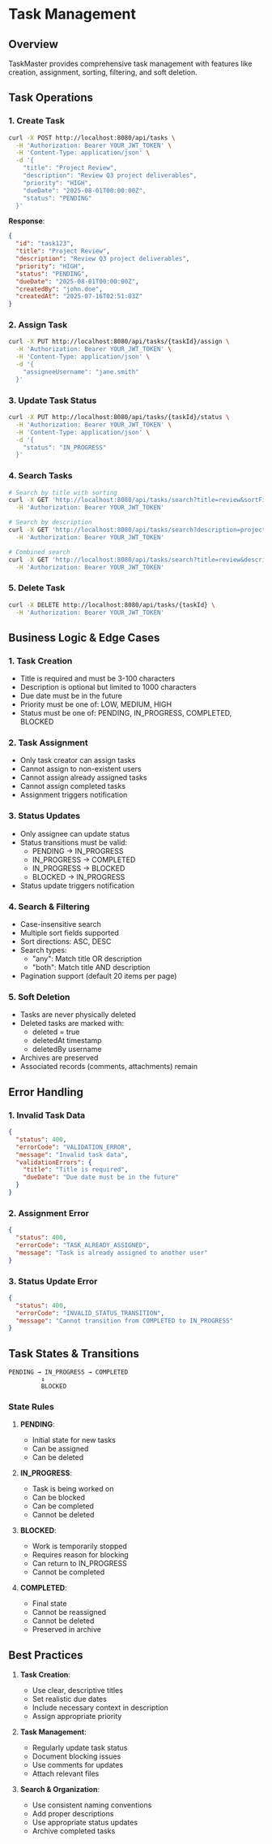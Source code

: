 # Task Management

## Overview
TaskMaster provides comprehensive task management with features like creation, assignment, sorting, filtering, and soft deletion.

## Task Operations

### 1. Create Task
```bash
curl -X POST http://localhost:8080/api/tasks \
  -H 'Authorization: Bearer YOUR_JWT_TOKEN' \
  -H 'Content-Type: application/json' \
  -d '{
    "title": "Project Review",
    "description": "Review Q3 project deliverables",
    "priority": "HIGH",
    "dueDate": "2025-08-01T00:00:00Z",
    "status": "PENDING"
  }'
```

**Response**:
```json
{
  "id": "task123",
  "title": "Project Review",
  "description": "Review Q3 project deliverables",
  "priority": "HIGH",
  "status": "PENDING",
  "dueDate": "2025-08-01T00:00:00Z",
  "createdBy": "john.doe",
  "createdAt": "2025-07-16T02:51:03Z"
}
```

### 2. Assign Task
```bash
curl -X PUT http://localhost:8080/api/tasks/{taskId}/assign \
  -H 'Authorization: Bearer YOUR_JWT_TOKEN' \
  -H 'Content-Type: application/json' \
  -d '{
    "assigneeUsername": "jane.smith"
  }'
```

### 3. Update Task Status
```bash
curl -X PUT http://localhost:8080/api/tasks/{taskId}/status \
  -H 'Authorization: Bearer YOUR_JWT_TOKEN' \
  -H 'Content-Type: application/json' \
  -d '{
    "status": "IN_PROGRESS"
  }'
```

### 4. Search Tasks
```bash
# Search by title with sorting
curl -X GET 'http://localhost:8080/api/tasks/search?title=review&sortField=dueDate&sortDir=ASC' \
  -H 'Authorization: Bearer YOUR_JWT_TOKEN'

# Search by description
curl -X GET 'http://localhost:8080/api/tasks/search?description=project&sortField=priority' \
  -H 'Authorization: Bearer YOUR_JWT_TOKEN'

# Combined search
curl -X GET 'http://localhost:8080/api/tasks/search?title=review&description=project&searchType=both' \
  -H 'Authorization: Bearer YOUR_JWT_TOKEN'
```

### 5. Delete Task
```bash
curl -X DELETE http://localhost:8080/api/tasks/{taskId} \
  -H 'Authorization: Bearer YOUR_JWT_TOKEN'
```

## Business Logic & Edge Cases

### 1. Task Creation
- Title is required and must be 3-100 characters
- Description is optional but limited to 1000 characters
- Due date must be in the future
- Priority must be one of: LOW, MEDIUM, HIGH
- Status must be one of: PENDING, IN_PROGRESS, COMPLETED, BLOCKED

### 2. Task Assignment
- Only task creator can assign tasks
- Cannot assign to non-existent users
- Cannot assign already assigned tasks
- Cannot assign completed tasks
- Assignment triggers notification

### 3. Status Updates
- Only assignee can update status
- Status transitions must be valid:
  - PENDING → IN_PROGRESS
  - IN_PROGRESS → COMPLETED
  - IN_PROGRESS → BLOCKED
  - BLOCKED → IN_PROGRESS
- Status update triggers notification

### 4. Search & Filtering
- Case-insensitive search
- Multiple sort fields supported
- Sort directions: ASC, DESC
- Search types:
  - "any": Match title OR description
  - "both": Match title AND description
- Pagination support (default 20 items per page)

### 5. Soft Deletion
- Tasks are never physically deleted
- Deleted tasks are marked with:
  - deleted = true
  - deletedAt timestamp
  - deletedBy username
- Archives are preserved
- Associated records (comments, attachments) remain

## Error Handling

### 1. Invalid Task Data
```json
{
  "status": 400,
  "errorCode": "VALIDATION_ERROR",
  "message": "Invalid task data",
  "validationErrors": {
    "title": "Title is required",
    "dueDate": "Due date must be in the future"
  }
}
```

### 2. Assignment Error
```json
{
  "status": 400,
  "errorCode": "TASK_ALREADY_ASSIGNED",
  "message": "Task is already assigned to another user"
}
```

### 3. Status Update Error
```json
{
  "status": 400,
  "errorCode": "INVALID_STATUS_TRANSITION",
  "message": "Cannot transition from COMPLETED to IN_PROGRESS"
}
```

## Task States & Transitions

```
PENDING → IN_PROGRESS → COMPLETED
         ↕
         BLOCKED
```

### State Rules
1. **PENDING**:
   - Initial state for new tasks
   - Can be assigned
   - Can be deleted

2. **IN_PROGRESS**:
   - Task is being worked on
   - Can be blocked
   - Can be completed
   - Cannot be deleted

3. **BLOCKED**:
   - Work is temporarily stopped
   - Requires reason for blocking
   - Can return to IN_PROGRESS
   - Cannot be completed

4. **COMPLETED**:
   - Final state
   - Cannot be reassigned
   - Cannot be deleted
   - Preserved in archive

## Best Practices

1. **Task Creation**:
   - Use clear, descriptive titles
   - Set realistic due dates
   - Include necessary context in description
   - Assign appropriate priority

2. **Task Management**:
   - Regularly update task status
   - Document blocking issues
   - Use comments for updates
   - Attach relevant files

3. **Search & Organization**:
   - Use consistent naming conventions
   - Add proper descriptions
   - Use appropriate status updates
   - Archive completed tasks
